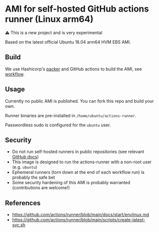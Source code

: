 # AMI for self-hosted GitHub actions runner (Linux arm64)

⚠️ This is a new project and is very experimental

Based on the latest official Ubuntu 18.04 arm64 HVM EBS AMI.

## Build

We use Hashicorp's [packer](https://www.packer.io/) and GitHub actions to build the AMI, see [workflow](.github/workflows/build-ami.yml).

## Usage

Currently no public AMI is published. You can fork this repo and build your own.

Runner binaries are pre-installed in `/home/ubuntu/actions-runner`.

Passwordless sudo is configured for the `ubuntu` user.

## Security

- Do not run self-hosted runners in public repositories (see relevant [GitHub docs](https://docs.github.com/en/actions/hosting-your-own-runners/about-self-hosted-runners#self-hosted-runner-security-with-public-repositories))
- This image is designed to run the actions-runner with a non-root user (e.g. `ubuntu`)
- Ephemeral runners (torn down at the end of each workflow run) is probably the safe bet
- Some security hardening of this AMI is probably warranted (contributions are welcome!)

## References

- <https://github.com/actions/runner/blob/main/docs/start/envlinux.md>
- <https://github.com/actions/runner/blob/main/scripts/create-latest-svc.sh>
